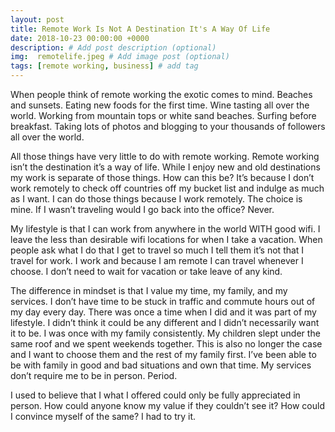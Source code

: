 ```yaml
---
layout: post
title: Remote Work Is Not A Destination It's A Way Of Life
date: 2018-10-23 00:00:00 +0000
description: # Add post description (optional)
img:  remotelife.jpeg # Add image post (optional)
tags: [remote working, business] # add tag
---
```


When people think of remote working the exotic comes to mind. Beaches and sunsets. Eating new foods for the first time. Wine tasting all over the world. Working from mountain tops or white sand beaches. Surfing before breakfast. Taking lots of photos and blogging to your thousands of followers all over the world.

All those things have very little to do with remote working. Remote working isn’t the destination it’s a way of life. While I enjoy new and old destinations my work is separate of those things. How can this be? It’s because I don’t work remotely to check off countries off my bucket list and indulge as much as I want. I can do those things because I work remotely. The choice is mine. If I wasn’t traveling would I go back into the office? Never.

My lifestyle is that I can work from anywhere in the world WITH good wifi. I leave the less than desirable wifi locations for when I take a vacation. When people ask what I do that I get to travel so much I tell them it’s not that I travel for work. I work and because I am remote I can travel whenever I choose. I don’t need to wait for vacation or take leave of any kind.

The difference in mindset is that I value my time, my family, and my services. I don’t have time to be stuck in traffic and commute hours out of my day every day. There was once a time when I did and it was part of my lifestyle. I didn’t think it could be any different and I didn’t necessarily want it to be. I was once with my family consistently. My children slept under the same roof and we spent weekends together. This is also no longer the case and I want to choose them and the rest of my family first. I’ve been able to be with family in good and bad situations and own that time.  My services don’t require me to be in person. Period.

I used to believe that I what I offered could only be fully appreciated in person. How could anyone know my value if they couldn’t see it? How could I convince myself of the same? I had to try it.
